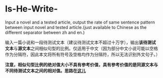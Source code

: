 # Is-He-Write-
Input a  novel and a tested article, output the rate of same sentence pattern between input novel and tested article.(just available to Chinese as the different separator between zh and en.)


输入一篇小说和一段待测试文本（建议待测试文本不超过十万字），输出**该待测试文本**与**源文本**之间相似句型的比例。仅适用于中文（因为部分中文小说可能以空格作为分隔符，因此本文将所有符号及空格均作为分隔符，所以无法识别外文句子。）


**注意，相似句型比例的绝对值大小不具有参考价值，具有参考价值的是同源文本与不同待测试文本之间的相对值。思路在[这儿](https://zhuanlan.zhihu.com/p/33010127)**
